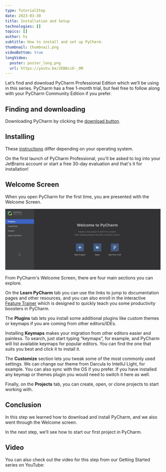 ```yaml
---
type: TutorialStep
date: 2023-03-30
title: Installation and Setup
technologies: []
topics: []
author: hs
subtitle: How to install and set up PyCharm.
thumbnail: thumbnail.png
videoBottom: true
longVideo:
  poster: poster_long.png
  url: https://youtu.be/2EB8siO-_OM
---
```


Let’s find and download PyCharm Professional Edition which we’ll be using in this series. PyCharm has a free 1-month trial, but feel free to follow along with your PyCharm Community Edition if you prefer.

## Finding and downloading
Downloading PyCharm by clicking the [download button](https://www.jetbrains.com/pycharm/download).

## Installing
These [instructions](https://www.jetbrains.com/help/pycharm/installation-guide.html#standalone) differ depending on your operating system.

On the first launch of PyCharm Professional, you’ll be asked to log into your JetBrains account or start a free 30-day evaluation and that's it for installation!

## Welcome Screen

When you open PyCharm for the first time, you are presented with the Welcome Screen.

<img src="welcome-screen.png" alt="Welcome Screen" width="500"/>

From PyCharm's Welcome Screen, there are four main sections you can explore. 

On the **Learn PyCharm** tab you can use the links to jump to documentation pages and other resources, and you can also enroll in the interactive [Feature Trainer](https://www.jetbrains.com/help/pycharm/feature-trainer.html) which is designed to quickly teach you some productivity boosters in PyCharm.

The **Plugins** tab lets you install some additional plugins like custom themes or keymaps if you are coming from other editors/IDEs.

Installing **Keymaps** makes your migration from other editors easier and painless. To search, just start typing “keymaps”, for example, and PyCharm will list available keymaps for popular editors. You can find the one that suits you best and click it to install it.

The **Customize** section lets you tweak some of the most commonly used settings. We can change our theme from Darcula to IntelliJ Light, for example. You can also sync with the OS if you prefer. If you have installed any keymap or themes plugin you would need to switch it here as well.

Finally, on the **Projects** tab, you can create, open, or clone projects to start working with.

## Conclusion
In this step we learned how to download and install PyCharm, and we also went through the Welcome screen.

In the next step, we’ll see how to start our first project in PyCharm.

## Video
You can also check out the video for this step from our Getting Started series on YouTube: